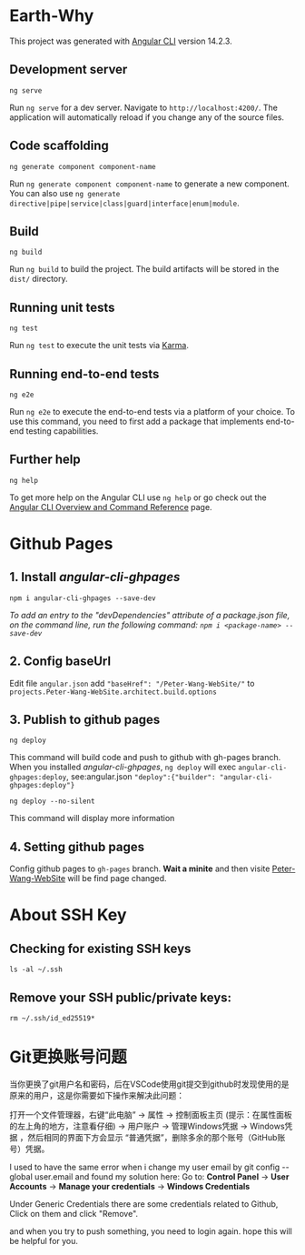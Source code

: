 # Earth-Why

This project was generated with [Angular CLI](https://github.com/angular/angular-cli) version 14.2.3.

## Development server
    ng serve
Run `ng serve` for a dev server. Navigate to `http://localhost:4200/`. The application will automatically reload if you change any of the source files.

## Code scaffolding
    ng generate component component-name
Run `ng generate component component-name` to generate a new component. You can also use `ng generate directive|pipe|service|class|guard|interface|enum|module`.

## Build
    ng build
Run `ng build` to build the project. The build artifacts will be stored in the `dist/` directory.

## Running unit tests
    ng test
Run `ng test` to execute the unit tests via [Karma](https://karma-runner.github.io).

## Running end-to-end tests
    ng e2e
Run `ng e2e` to execute the end-to-end tests via a platform of your choice. To use this command, you need to first add a package that implements end-to-end testing capabilities.

## Further help
    ng help
To get more help on the Angular CLI use `ng help` or go check out the [Angular CLI Overview and Command Reference](https://angular.io/cli) page.

# Github Pages
## 1. Install *angular-cli-ghpages*
    npm i angular-cli-ghpages --save-dev

 *To add an entry to the "devDependencies" attribute of a package.json file, on the command line, run the following command:
```npm i <package-name> --save-dev```*


## 2. Config baseUrl
Edit file `angular.json` add `"baseHref": "/Peter-Wang-WebSite/"` to `projects.Peter-Wang-WebSite.architect.build.options`

## 3. Publish to github pages
    ng deploy
 This command will build code and push to github with gh-pages branch. When you installed *angular-cli-ghpages*, `ng deploy` will exec `angular-cli-ghpages:deploy`, see:angular.json `"deploy":{"builder": "angular-cli-ghpages:deploy"}`

    ng deploy --no-silent
 This command will display more information

## 4. Setting github pages
Config github pages to `gh-pages` branch. 
**Wait a minite** and then visite [Peter-Wang-WebSite](https://solarisy.github.io/Peter-Wang-WebSite) will be find page changed.


# About SSH Key
## Checking for existing SSH keys
    ls -al ~/.ssh
## Remove your SSH public/private keys:
    rm ~/.ssh/id_ed25519*

# Git更换账号问题

当你更换了git用户名和密码，后在VSCode使用git提交到github时发现使用的是原来的用户，这是你需要如下操作来解决此问题：

打开一个文件管理器，右键“此电脑” -> 属性 -> 控制面板主页 (提示：在属性面板的左上角的地方，注意看仔细) -> 用户账户 -> 管理Windows凭据 -> Windows凭据 ，然后相同的界面下方会显示 “普通凭据”，删除多余的那个账号（GitHub账号）凭据。



I used to have the same error when i change my user email by git config --global user.email and found my solution here: Go to: **Control Panel** -> **User Accounts** -> **Manage your credentials** -> **Windows Credentials**

Under Generic Credentials there are some credentials related to Github, Click on them and click "Remove".

and when you try to push something, you need to login again. hope this will be helpful for you.